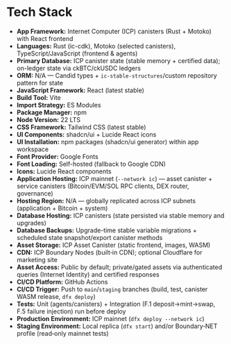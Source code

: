 # Tech Stack

- **App Framework:** Internet Computer (ICP) canisters (Rust + Motoko) with React frontend
- **Languages:** Rust (ic-cdk), Motoko (selected canisters), TypeScript/JavaScript (frontend & agents)
- **Primary Database:** ICP canister state (stable memory + certified data); on-ledger state via ckBTC/ckUSDC ledgers
- **ORM:** N/A — Candid types + `ic-stable-structures`/custom repository pattern for state
- **JavaScript Framework:** React (latest stable)
- **Build Tool:** Vite
- **Import Strategy:** ES Modules
- **Package Manager:** npm
- **Node Version:** 22 LTS
- **CSS Framework:** Tailwind CSS (latest stable)
- **UI Components:** shadcn/ui + Lucide React icons
- **UI Installation:** npm packages (shadcn/ui generator) within app workspace
- **Font Provider:** Google Fonts
- **Font Loading:** Self-hosted (fallback to Google CDN)
- **Icons:** Lucide React components
- **Application Hosting:** ICP mainnet (`--network ic`) — asset canister + service canisters (Bitcoin/EVM/SOL RPC clients, DEX router, governance)
- **Hosting Region:** N/A — globally replicated across ICP subnets (application + Bitcoin + system)
- **Database Hosting:** ICP canisters (state persisted via stable memory and upgrades)
- **Database Backups:** Upgrade-time stable variable migrations + scheduled state snapshot/export canister methods
- **Asset Storage:** ICP Asset Canister (static frontend, images, WASM)
- **CDN:** ICP Boundary Nodes (built‑in CDN); optional Cloudflare for marketing site
- **Asset Access:** Public by default; private/gated assets via authenticated queries (Internet Identity) and certified responses
- **CI/CD Platform:** GitHub Actions
- **CI/CD Trigger:** Push to `main`/`staging` branches (build, test, canister WASM release, `dfx deploy`)
- **Tests:** Unit (agents/canisters) + Integration (F.1 deposit→mint→swap, F.5 failure injection) run before deploy
- **Production Environment:** ICP mainnet (`dfx deploy --network ic`)
- **Staging Environment:** Local replica (`dfx start`) and/or Boundary‑NET profile (read‑only mainnet tests)

